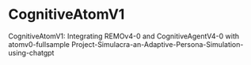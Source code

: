 # CognitiveAtomV1
 CognitiveAtomV1: Integrating REMOv4-0 and CognitiveAgentV4-0 with atomv0-fullsample
Project-Simulacra-an-Adaptive-Persona-Simulation-using-chatgpt
